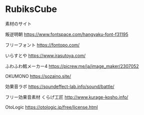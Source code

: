 # RubiksCube

素材のサイト

叛逆明朝
https://www.fontspace.com/hangyaku-font-f31195

フリーフォント
https://fontopo.com/

いらすとや
https://www.irasutoya.com/

ふわふわ鱈メーカー4
https://picrew.me/ja/image_maker/2307052

OKUMONO
https://sozaino.site/

効果音ラボ
https://soundeffect-lab.info/sound/battle/

フリー効果音素材 くらげ工匠
http://www.kurage-kosho.info/

OtoLogic
https://otologic.jp/free/license.html
